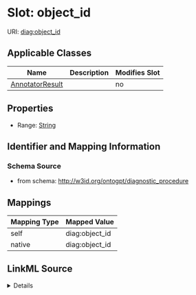 

# Slot: object_id

URI: [diag:object_id](http://w3id.org/ontogpt/diagnostic_procedure/object_id)



<!-- no inheritance hierarchy -->





## Applicable Classes

| Name | Description | Modifies Slot |
| --- | --- | --- |
| [AnnotatorResult](AnnotatorResult.md) |  |  no  |







## Properties

* Range: [String](String.md)





## Identifier and Mapping Information







### Schema Source


* from schema: http://w3id.org/ontogpt/diagnostic_procedure




## Mappings

| Mapping Type | Mapped Value |
| ---  | ---  |
| self | diag:object_id |
| native | diag:object_id |




## LinkML Source

<details>
```yaml
name: object_id
from_schema: http://w3id.org/ontogpt/diagnostic_procedure
rank: 1000
alias: object_id
owner: AnnotatorResult
domain_of:
- AnnotatorResult
range: string

```
</details>